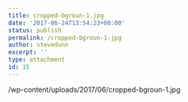 ```yaml
---
title: cropped-bgroun-1.jpg
date: '2017-06-24T13:54:23+00:00'
status: publish
permalink: /cropped-bgroun-1-jpg
author: stevedunn
excerpt: ''
type: attachment
id: 15
---
```

/wp-content/uploads/2017/06/cropped-bgroun-1.jpg